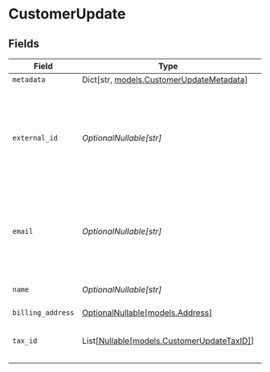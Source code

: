 # CustomerUpdate


## Fields

| Field                                                                                                              | Type                                                                                                               | Required                                                                                                           | Description                                                                                                        | Example                                                                                                            |
| ------------------------------------------------------------------------------------------------------------------ | ------------------------------------------------------------------------------------------------------------------ | ------------------------------------------------------------------------------------------------------------------ | ------------------------------------------------------------------------------------------------------------------ | ------------------------------------------------------------------------------------------------------------------ |
| `metadata`                                                                                                         | Dict[str, [models.CustomerUpdateMetadata](../models/customerupdatemetadata.md)]                                    | :heavy_minus_sign:                                                                                                 | N/A                                                                                                                |                                                                                                                    |
| `external_id`                                                                                                      | *OptionalNullable[str]*                                                                                            | :heavy_minus_sign:                                                                                                 | The ID of the customer in your system. This must be unique within the organization. Once set, it can't be updated. | usr_1337                                                                                                           |
| `email`                                                                                                            | *OptionalNullable[str]*                                                                                            | :heavy_minus_sign:                                                                                                 | The email address of the customer. This must be unique within the organization.                                    | customer@example.com                                                                                               |
| `name`                                                                                                             | *OptionalNullable[str]*                                                                                            | :heavy_minus_sign:                                                                                                 | The name of the customer.                                                                                          | John Doe                                                                                                           |
| `billing_address`                                                                                                  | [OptionalNullable[models.Address]](../models/address.md)                                                           | :heavy_minus_sign:                                                                                                 | N/A                                                                                                                |                                                                                                                    |
| `tax_id`                                                                                                           | List[[Nullable[models.CustomerUpdateTaxID]](../models/customerupdatetaxid.md)]                                     | :heavy_minus_sign:                                                                                                 | N/A                                                                                                                | [<br/>"911144442",<br/>"us_ein"<br/>]                                                                              |